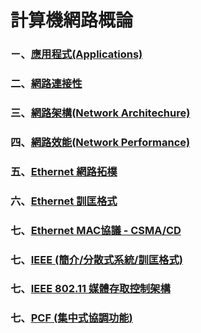 # 計算機網路概論
### ㄧ、<a href="https://github.com/mailk8811/LearningNotes/blob/master/IntroductiontoComputerNetworks/C1.md">應用程式(Applications)</a>  
### 二、<a href="https://github.com/mailk8811/LearningNotes/blob/master/IntroductiontoComputerNetworks/%08C2.md">網路連接性</a>
### 三、<a href="https://github.com/mailk8811/LearningNotes/blob/master/IntroductiontoComputerNetworks/C3.md">網路架構(Network Architechure)</a>  
### 四、<a href="https://github.com/mailk8811/LearningNotes/blob/master/IntroductiontoComputerNetworks/picture/1-10.jpg">網路效能(Network Performance)</a>  
### 五、<a href="https://github.com/mailk8811/LearningNotes/blob/master/IntroductiontoComputerNetworks/C4.md">Ethernet 網路拓樸</a>
### 六、<a href="https://github.com/mailk8811/LearningNotes/blob/master/IntroductiontoComputerNetworks/C5.md">Ethernet 訓匡格式</a>
### 七、<a href="https://github.com/mailk8811/LearningNotes/blob/master/IntroductiontoComputerNetworks/C6.md">Ethernet MAC協議 - CSMA/CD</a>
### 七、<a href="https://github.com/mailk8811/LearningNotes/blob/master/IntroductiontoComputerNetworks/picture/3-1.jpg">IEEE (簡介/分散式系統/訓匡格式)</a>
### 七、<a href="https://github.com/mailk8811/LearningNotes/blob/master/IntroductiontoComputerNetworks/picture/3-2.jpg">IEEE 802.11 媒體存取控制架構</a>
### 七、<a href="https://github.com/mailk8811/LearningNotes/blob/master/IntroductiontoComputerNetworks/picture/3-5.jpg">PCF (集中式協調功能)</a>


